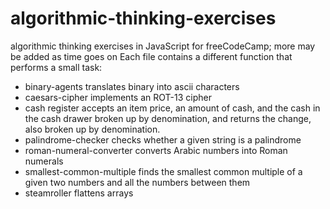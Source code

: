 # algorithmic-thinking-exercises
algorithmic thinking exercises in JavaScript for freeCodeCamp; more may be added as time goes on
Each file contains a different function that performs a small task: 
* binary-agents translates binary into ascii characters
* caesars-cipher implements an ROT-13 cipher
* cash register accepts an item price, an amount of cash, and the cash in the cash drawer broken up by denomination, and returns the change, also broken up by denomination.
* palindrome-checker checks whether a given string is a palindrome
* roman-numeral-converter converts Arabic numbers into Roman numerals
* smallest-common-multiple finds the smallest common multiple of a given two numbers and all the numbers between them
* steamroller flattens arrays
